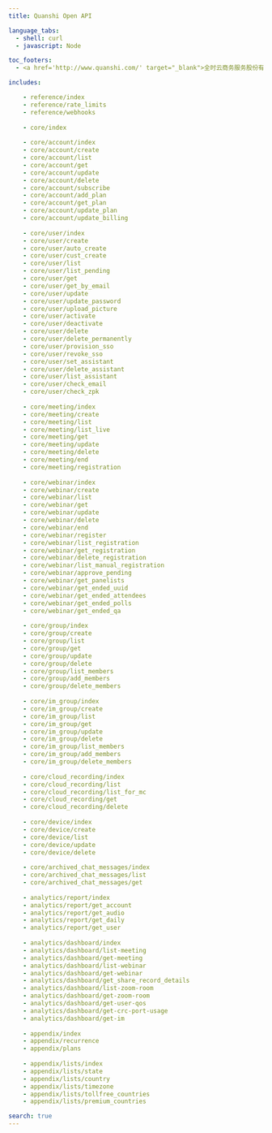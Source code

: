 ```yaml
---
title: Quanshi Open API

language_tabs:
  - shell: curl
  - javascript: Node

toc_footers:
  - <a href='http://www.quanshi.com/' target="_blank">全时云商务服务股份有限公司</a>

includes:

    - reference/index
    - reference/rate_limits
    - reference/webhooks
    
    - core/index
    
    - core/account/index
    - core/account/create
    - core/account/list
    - core/account/get
    - core/account/update
    - core/account/delete
    - core/account/subscribe
    - core/account/add_plan
    - core/account/get_plan
    - core/account/update_plan
    - core/account/update_billing
    
    - core/user/index
    - core/user/create
    - core/user/auto_create
    - core/user/cust_create
    - core/user/list
    - core/user/list_pending
    - core/user/get
    - core/user/get_by_email
    - core/user/update
    - core/user/update_password
    - core/user/upload_picture
    - core/user/activate
    - core/user/deactivate
    - core/user/delete
    - core/user/delete_permanently
    - core/user/provision_sso
    - core/user/revoke_sso
    - core/user/set_assistant
    - core/user/delete_assistant
    - core/user/list_assistant
    - core/user/check_email
    - core/user/check_zpk
    
    - core/meeting/index
    - core/meeting/create
    - core/meeting/list
    - core/meeting/list_live
    - core/meeting/get
    - core/meeting/update
    - core/meeting/delete
    - core/meeting/end
    - core/meeting/registration
    
    - core/webinar/index
    - core/webinar/create
    - core/webinar/list
    - core/webinar/get
    - core/webinar/update
    - core/webinar/delete
    - core/webinar/end
    - core/webinar/register
    - core/webinar/list_registration
    - core/webinar/get_registration
    - core/webinar/delete_registration
    - core/webinar/list_manual_registration
    - core/webinar/approve_pending
    - core/webinar/get_panelists
    - core/webinar/get_ended_uuid
    - core/webinar/get_ended_attendees
    - core/webinar/get_ended_polls
    - core/webinar/get_ended_qa
    
    - core/group/index
    - core/group/create
    - core/group/list
    - core/group/get
    - core/group/update
    - core/group/delete
    - core/group/list_members
    - core/group/add_members
    - core/group/delete_members
    
    - core/im_group/index
    - core/im_group/create
    - core/im_group/list
    - core/im_group/get
    - core/im_group/update
    - core/im_group/delete
    - core/im_group/list_members
    - core/im_group/add_members
    - core/im_group/delete_members
    
    - core/cloud_recording/index
    - core/cloud_recording/list
    - core/cloud_recording/list_for_mc
    - core/cloud_recording/get
    - core/cloud_recording/delete
    
    - core/device/index
    - core/device/create
    - core/device/list
    - core/device/update
    - core/device/delete
    
    - core/archived_chat_messages/index
    - core/archived_chat_messages/list
    - core/archived_chat_messages/get
    
    - analytics/report/index
    - analytics/report/get_account
    - analytics/report/get_audio
    - analytics/report/get_daily
    - analytics/report/get_user
    
    - analytics/dashboard/index
    - analytics/dashboard/list-meeting
    - analytics/dashboard/get-meeting
    - analytics/dashboard/list-webinar
    - analytics/dashboard/get-webinar
    - analytics/dashboard/get_share_record_details
    - analytics/dashboard/list-zoom-room
    - analytics/dashboard/get-zoom-room
    - analytics/dashboard/get-user-qos
    - analytics/dashboard/get-crc-port-usage
    - analytics/dashboard/get-im
    
    - appendix/index
    - appendix/recurrence
    - appendix/plans
    
    - appendix/lists/index
    - appendix/lists/state
    - appendix/lists/country
    - appendix/lists/timezone
    - appendix/lists/tollfree_countries
    - appendix/lists/premium_countries

search: true
---
```

